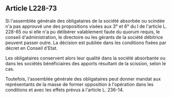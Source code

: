 Article L228-73
----
Si l'assemblée générale des obligataires de la société absorbée ou scindée n'a
pas approuvé une des propositions visées aux 3° et 6° du I de l'article L.
228-65 ou si elle n'a pu délibérer valablement faute du quorum requis, le
conseil d'administration, le directoire ou les gérants de la société débitrice
peuvent passer outre. La décision est publiée dans les conditions fixées par
décret en Conseil d'Etat.

Les obligataires conservent alors leur qualité dans la société absorbante ou
dans les sociétés bénéficiaires des apports résultant de la scission, selon le
cas.

Toutefois, l'assemblée générale des obligataires peut donner mandat aux
représentants de la masse de former opposition à l'opération dans les conditions
et avec les effets prévus à l'article L. 236-14.
